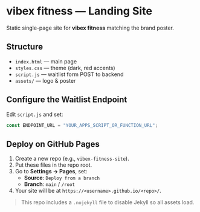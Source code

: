 # vibex fitness — Landing Site

Static single-page site for **vibex fitness** matching the brand poster.

## Structure
- `index.html` — main page
- `styles.css` — theme (dark, red accents)
- `script.js` — waitlist form POST to backend
- `assets/` — logo & poster

## Configure the Waitlist Endpoint
Edit `script.js` and set:
```js
const ENDPOINT_URL = "YOUR_APPS_SCRIPT_OR_FUNCTION_URL";
```

## Deploy on GitHub Pages
1. Create a new repo (e.g., `vibex-fitness-site`).
2. Put these files in the repo root.
3. Go to **Settings → Pages**, set:
   - **Source**: `Deploy from a branch`
   - **Branch**: `main` / `/root`
4. Your site will be at `https://<username>.github.io/<repo>/`.

> This repo includes a `.nojekyll` file to disable Jekyll so all assets load.

